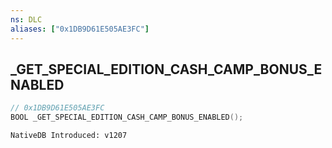 ```yaml
---
ns: DLC
aliases: ["0x1DB9D61E505AE3FC"]
---
```

## _GET_SPECIAL_EDITION_CASH_CAMP_BONUS_ENABLED

```c
// 0x1DB9D61E505AE3FC
BOOL _GET_SPECIAL_EDITION_CASH_CAMP_BONUS_ENABLED();
```

```
NativeDB Introduced: v1207
```

